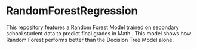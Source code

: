 # RandomForestRegression
This repository features a Random Forest Model trained on secondary school student data to predict final grades in Math . This model shows how Random Forest performs better than the Decision Tree Model alone.
